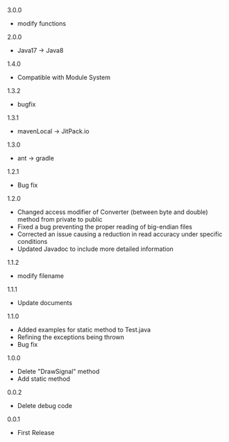 3.0.0
+ modify functions

2.0.0
* Java17 -> Java8

1.4.0
* Compatible with Module System

1.3.2
* bugfix

1.3.1
* mavenLocal -> JitPack.io

1.3.0
* ant -> gradle

1.2.1
* Bug fix

1.2.0
* Changed access modifier of Converter (between byte and double) method from private to public
* Fixed a bug preventing the proper reading of big-endian files
* Corrected an issue causing a reduction in read accuracy under specific conditions
* Updated Javadoc to include more detailed information

1.1.2
* modify filename

1.1.1
* Update documents

1.1.0
* Added examples for static method to Test.java
* Refining the exceptions being thrown
* Bug fix

1.0.0
* Delete "DrawSignal" method
* Add static method

0.0.2
* Delete debug code

0.0.1
* First Release
